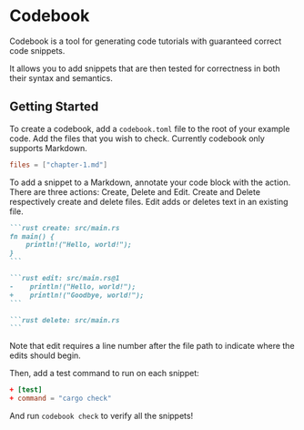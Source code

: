 # Codebook

Codebook is a tool for generating code tutorials with guaranteed correct
code snippets.

It allows you to add snippets that are then tested for correctness
in both their syntax and semantics.

## Getting Started

To create a codebook, add a `codebook.toml` file to the root of your
example code. Add the files that you wish to check. Currently codebook
only supports Markdown.

```toml create: examples/getting-started/codebook.toml
files = ["chapter-1.md"]
```

To add a snippet to a Markdown, annotate your code block with the action.
There are three actions: Create, Delete and Edit. Create and Delete 
respectively create and delete files. Edit adds or deletes text in 
an existing file.

````markdown create: examples/getting-started/chapter-1.md
```rust create: src/main.rs
fn main() {
    println!("Hello, world!");
}
```

```rust edit: src/main.rs@1
-    println!("Hello, world!");
+    println!("Goodbye, world!");
```

```rust delete: src/main.rs
```
````

Note that edit requires a line number after the file path to indicate where the edits should begin.

Then, add a test command to run on each snippet:

````toml edit: examples/getting-started/codebook.toml@1
+ [test]
+ command = "cargo check"
````

And run `codebook check` to verify all the snippets!
